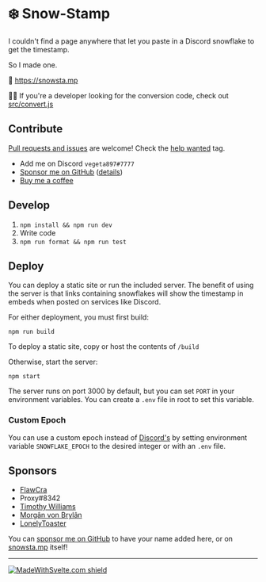# ❄️ Snow-Stamp

I couldn't find a page anywhere that let you paste in a Discord snowflake to get the timestamp.

So I made one.

🔗 https://snowsta.mp

👩‍💻 If you're a developer looking for the conversion code, check out [src/convert.js](src/convert.js)

## Contribute

[Pull requests and issues](CONTRIBUTING.md) are welcome! Check the [help wanted](https://github.com/vegeta897/snow-stamp/issues?q=is%3Aissue+is%3Aopen+label%3A%22help+wanted%22) tag.

- Add me on Discord `vegeta897#7777`
- [Sponsor me on GitHub](https://github.com/sponsors/vegeta897) ([details](#sponsors))
- [Buy me a coffee](https://www.buymeacoffee.com/vegeta897)

## Develop

1. `npm install && npm run dev`
2. Write code
3. `npm run format && npm run test`

## Deploy

You can deploy a static site or run the included server. The benefit of using the server is that links containing snowflakes will show the timestamp in embeds when posted on services like Discord.

For either deployment, you must first build:

`npm run build`

To deploy a static site, copy or host the contents of `/build`

Otherwise, start the server:

`npm start`

The server runs on port 3000 by default, but you can set `PORT` in your environment variables. You can create a `.env` file in root to set this variable.

### Custom Epoch

You can use a custom epoch instead of [Discord's](https://discord.com/developers/docs/reference#snowflakes) by setting environment variable `SNOWFLAKE_EPOCH` to the desired integer or with an `.env` file.

## Sponsors

- [FlawCra](https://github.com/FlawCra)
- Proxy#8342
- [Timothy Williams](https://github.com/Cowlephant)
- [Morgân von Brylân](https://github.com/GlanVonBrylan)
- [LonelyToaster](https://github.com/LonelyToaster)

You can [sponsor me on GitHub](https://github.com/sponsors/vegeta897) to have your name added here, or on [snowsta.mp](https://snowsta.mp) itself!

---

[![MadeWithSvelte.com shield](https://madewithsvelte.com/storage/repo-shields/3155-shield.svg)](https://madewithsvelte.com/p/snow-stamp/shield-link)
